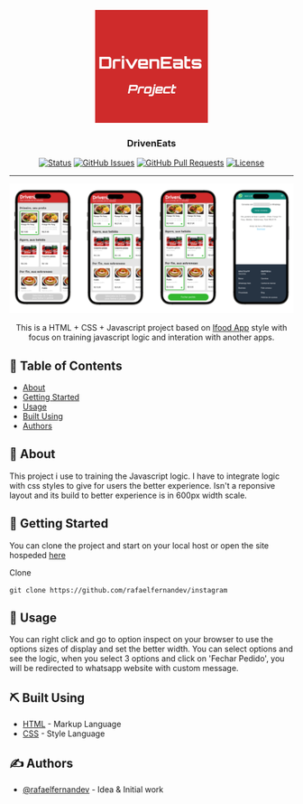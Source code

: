 <p align="center">
  <a href="https://rafaelfernandev.github.io/driveneats/">
 <img width=200px height=200px src="./redme.png" alt="Project logo"></a>
</p>

<h3 align="center">DrivenEats</h3>

<div align="center">

[![Status](https://img.shields.io/badge/status-closed-red.svg)]()
[![GitHub Issues](https://img.shields.io/github/issues/rafaelfernandev/globo.com.svg)](https://github.com//rafaelfernandev/globo.com/issues)
[![GitHub Pull Requests](https://img.shields.io/github/issues-pr/kylelobo/The-Documentation-Compendium.svg)](https://github.com/rafaelfernandev/globo.com/pulls)
[![License](https://img.shields.io/badge/license-MIT-blue.svg)](/LICENSE)

</div>

---

<img src="./readme-display.png">

<p align="center"> This is a HTML + CSS + Javascript project based on <a href="https://www.ifood.com.br/">Ifood App</a> style with focus on training javascript logic and interation with another apps.
</p>

## 📝 Table of Contents

- [About](#about)
- [Getting Started](#getting_started)
- [Usage](#usage)
- [Built Using](#built_using)
- [Authors](#authors)

## 🧐 About <a name = "about"></a>

This project i use to training the Javascript logic. I have to integrate logic with css styles to give for users the better experience. Isn't a reponsive layout and its build to better experience is in 600px width scale.

## 🏁 Getting Started <a name = "getting_started"></a>

You can clone the project and start on your local host or open the site hospeded <a href="https://rafaelfernandev.github.io/driveneats/">here</a>

Clone

 ```
 git clone https://github.com/rafaelfernandev/instagram
 ```

## 🎈 Usage <a name="usage"></a>
You can right click and go to option inspect on your browser to use the options sizes of display and set the better width. You can select options and see the logic, when you select 3 options and click on 'Fechar Pedido', you will be redirected to whatsapp website with custom message.

## ⛏️ Built Using <a name = "built_using"></a>

- [HTML](https://developer.mozilla.org/pt-BR/docs/Web/HTML) - Markup Language
- [CSS](https://developer.mozilla.org/pt-BR/docs/Web/CSS) - Style Language

## ✍️ Authors <a name = "authors"></a>

- [@rafaelfernandev](https://github.com/rafaelfernandev) - Idea & Initial work